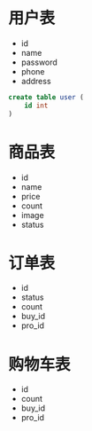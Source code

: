 # 用户表

- id
- name
- password
- phone
- address

```sql
create table user (
    id int 
)
```

# 商品表

- id
- name
- price
- count
- image
- status

# 订单表

- id
- status
- count
- buy_id
- pro_id

# 购物车表

- id
- count
- buy_id
- pro_id
